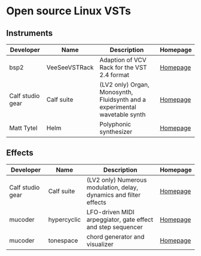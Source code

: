 <!--(
Please add new entries in alphabetical order. First by developer, then by name. Template for new entries:
| Developer | Name | Description | [Homepage](https://www.link.com) |
)--> 
# Open source Linux VSTs
## Instruments
Developer | Name | Description | Homepage |
| ------ | ------ | ------ | ------ |
| bsp2 | VeeSeeVSTRack | Adaption of VCV Rack for the VST 2.4 format | [Homepage](https://github.com/bsp2/VeeSeeVSTRack) |
| Calf studio gear | Calf suite | (LV2 only) Organ, Monosynth, Fluidsynth and a experimental wavetable synth | [Homepage](http://calf-studio-gear.org/) |
| Matt Tytel | Helm | Polyphonic synthesizer | [Homepage](https://tytel.org/helm/) |

## Effects
Developer | Name | Description | Homepage |
| ------ | ------ | ------ | ------ |
| Calf studio gear | Calf suite | (LV2 only) Numerous modulation, delay, dynamics and filter effects | [Homepage](http://calf-studio-gear.org/) |
| mucoder | hypercyclic | LFO-driven MIDI arpeggiator, gate effect and step sequencer | [Homepage](http://www.mucoder.net/en/hypercyclic/) |
| mucoder | tonespace | chord generator and visualizer | [Homepage](http://www.mucoder.net/en/tonespace/) |

